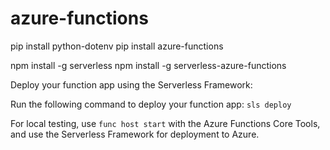 # azure-functions
pip install python-dotenv
pip install azure-functions

npm install -g serverless
npm install -g serverless-azure-functions

Deploy your function app using the Serverless Framework:

Run the following command to deploy your function app:
`sls deploy`

For local testing, use `func host start` with the Azure Functions Core Tools, and use the Serverless Framework for deployment to Azure.